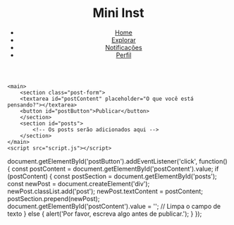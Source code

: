 <!DOCTYPE html>
<html lang="pt-BR">
<head>
    <meta charset="UTF-8">
    <meta name="viewport" content="width=device-width, initial-scale=1.0">
    <link rel="stylesheet" href="styles.css">
    <title>Mini Inst</title>
</head>
<body>
    <header>
        <h1>Mini Inst</h1>
        <nav>
            <ul>
                <li><a href="#">Home</a></li>
                <li><a href="#">Explorar</a></li>
                <li><a href="#">Notificações</a></li>
                <li><a href="#">Perfil</a></li>
            </ul>
        </nav>    
    </header>


    <main>
        <section class="post-form">
        <textarea id="postContent" placeholder="O que você está pensando?"></textarea>
        <button id="postButton">Publicar</button>
        </section>
        <section id="posts">
            <!-- Os posts serão adicionados aqui -->
        </section>
    </main>    
    <script src="script.js"></script>
</body>
</html>

document.getElementById('postButton').addEventListener('click', function() {
    const postContent = document.getElementById('postContent').value;
    if (postContent) {
        const postSection = document.getElementById('posts');
        const newPost = document.createElement('div');
        newPost.classList.add('post');
        newPost.textContent = postContent;
        postSection.prepend(newPost);
        document.getElementById('postContent').value = ''; // Limpa o campo de texto
    } else {
        alert('Por favor, escreva algo antes de publicar.');
    }
});

